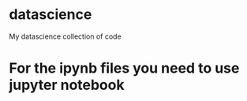 # datascience
My datascience collection of code 

# For the ipynb files you need to use jupyter notebook 
